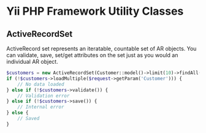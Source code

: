 # Yii PHP Framework Utility Classes

## ActiveRecordSet

ActiveRecord set represents an iteratable, countable set of AR objects. You can validate, save, set/get attributes
on the set just as you would an individual AR object.

```php
$customers = new ActiveRecordSet(Customer::model()->limit(10)->findAll());
if (!$customers->loadMultiple($request->getParam('Customer'))) {
    // No data loaded
} else if (!$customers->validate()) {
    // Validation error
} else if (!$customers->save()) {
    // Internal error
} else {
    // Saved
}
```
